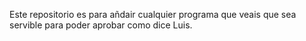Este repositorio es para añdair cualquier programa que veais que sea servible para poder aprobar como dice Luis.
